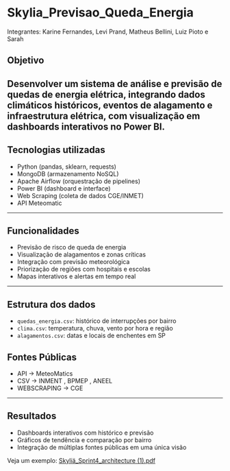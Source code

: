 # Skylia_Previsao_Queda_Energia
Integrantes: Karine Fernandes, Levi Prand, Matheus Bellini, Luiz Pioto e Sarah 

## Objetivo

Desenvolver um sistema de análise e previsão de quedas de energia elétrica, integrando dados climáticos históricos, eventos de alagamento e infraestrutura elétrica, com visualização em **dashboards interativos** no Power BI.
---
## Tecnologias utilizadas

- Python (pandas, sklearn, requests)
- MongoDB (armazenamento NoSQL)
- Apache Airflow (orquestração de pipelines)
- Power BI (dashboard e interface)
- Web Scraping (coleta de dados CGE/INMET)
- API Meteomatic
---
## Funcionalidades

- Previsão de risco de queda de energia
- Visualização de alagamentos e zonas críticas
- Integração com previsão meteorológica
- Priorização de regiões com hospitais e escolas
- Mapas interativos e alertas em tempo real
---
## Estrutura dos dados

- `quedas_energia.csv`: histórico de interrupções por bairro
- `clima.csv`: temperatura, chuva, vento por hora e região
- `alagamentos.csv`: datas e locais de enchentes em SP
## Fontes Públicas
- API -> MeteoMatics
- CSV -> INMENT , BPMEP , ANEEL
- WEBSCRAPING -> CGE
---
## Resultados

- Dashboards interativos com histórico e previsão
- Gráficos de tendência e comparação por bairro
- Integração de múltiplas fontes públicas em uma única visão


Veja um exemplo: [Skyliä_Sprint4_architecture (1).pdf](https://github.com/user-attachments/files/21145725/Skylia_Sprint4_architecture.1.pdf)


